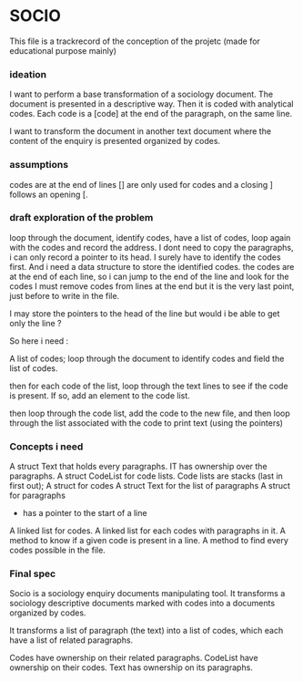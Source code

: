 # SOCIO

This file is a trackrecord of the conception of the projetc (made for educational purpose mainly)

### ideation

I want to perform a base transformation of a sociology document.
The document is presented in a descriptive way. Then it is coded with analytical codes.
Each code is a [code] at the end of the paragraph, on the same line.

I want to transform the document in another text document where the content of the enquiry is presented organized by codes.

### assumptions ###
codes are at the end of lines
[] are only used for codes and a closing ] follows an opening [.

### draft exploration of the problem ###

loop through the document, identify codes, have a list of codes, loop again with the codes and record the address.
I dont need to copy the paragraphs, i can only record a pointer to its head.
I surely have to identify the codes first.
And i need a data structure to store the identified codes.
the codes are at the end of each line, so i can jump to the end of the line and look for the codes
I must remove codes from lines at the end but it is the very last point, just before to write in the file.

I may store the pointers to the head of the line but would i be able to get only the line ?

So here i need : 

A list of codes;
loop through the document to identify codes and field the list of codes.

then for each code of the list, loop through the text lines to see if the code is present.
If so, add an element to the code list.

then loop through the code list, add the code to the new file, and then loop through the list associated with the code to print text (using the pointers)

### Concepts i need ###

A struct Text that holds every paragraphs. IT has ownership over the paragraphs.
A struct CodeList for code lists. Code lists are stacks (last in first out);
A struct for codes
A struct Text for the list of paragraphs
A struct for paragraphs
 - has a pointer to the start of a line

A linked list for codes.
A linked list for each codes with paragraphs in it.
A method to know if a given code is present in a line.
A method to find every codes possible in the file.

### Final spec ###

Socio is a sociology enquiry documents manipulating tool.
It transforms a sociology descriptive documents marked with codes into a documents organized by codes.

It transforms a list of paragraph (the text) into a list of codes, which each have a list of related paragraphs.

Codes have ownership on their related paragraphs.
CodeList have ownership on their codes.
Text has ownership on its paragraphs.

